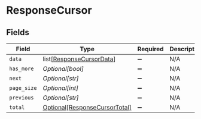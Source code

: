 # ResponseCursor


## Fields

| Field                                                                       | Type                                                                        | Required                                                                    | Description                                                                 | Example                                                                     |
| --------------------------------------------------------------------------- | --------------------------------------------------------------------------- | --------------------------------------------------------------------------- | --------------------------------------------------------------------------- | --------------------------------------------------------------------------- |
| `data`                                                                      | list[[ResponseCursorData](../../models/shared/responsecursordata.md)]       | :heavy_minus_sign:                                                          | N/A                                                                         |                                                                             |
| `has_more`                                                                  | *Optional[bool]*                                                            | :heavy_minus_sign:                                                          | N/A                                                                         |                                                                             |
| `next`                                                                      | *Optional[str]*                                                             | :heavy_minus_sign:                                                          | N/A                                                                         | YXVsdCBhbmQgYSBtYXhpbXVtIG1heF9yZXN1bHRzLol=                                |
| `page_size`                                                                 | *Optional[int]*                                                             | :heavy_minus_sign:                                                          | N/A                                                                         |                                                                             |
| `previous`                                                                  | *Optional[str]*                                                             | :heavy_minus_sign:                                                          | N/A                                                                         | YXVsdCBhbmQgYSBtYXhpbXVtIG1heF9yZXN1bHRzLol=                                |
| `total`                                                                     | [Optional[ResponseCursorTotal]](../../models/shared/responsecursortotal.md) | :heavy_minus_sign:                                                          | N/A                                                                         |                                                                             |